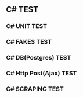 ## C# TEST

### C# UNIT TEST

### C# FAKES TEST

### C# DB(Postgres) TEST

### C# Http Post(Ajax) TEST

### C# SCRAPING TEST